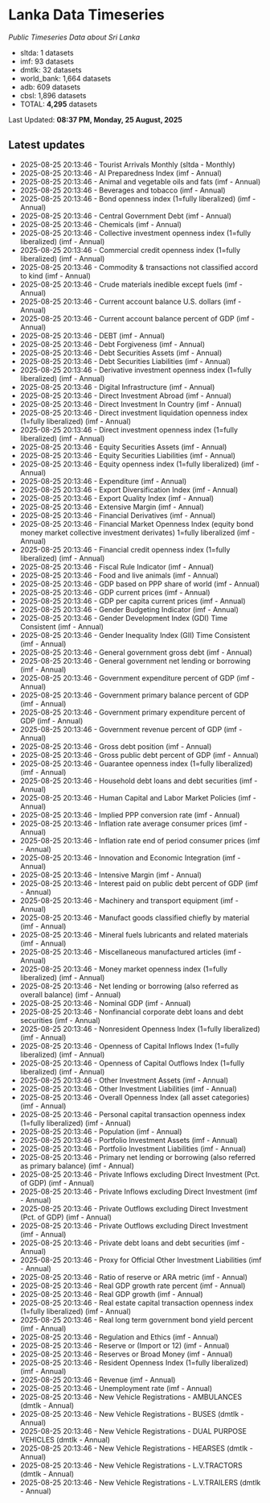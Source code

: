 # Lanka Data Timeseries
*Public Timeseries Data about Sri Lanka*

* sltda: 1 datasets
* imf: 93 datasets
* dmtlk: 32 datasets
* world_bank: 1,664 datasets
* adb: 609 datasets
* cbsl: 1,896 datasets
* TOTAL: **4,295** datasets

Last Updated: **08:37 PM, Monday, 25 August, 2025**

## Latest updates

* 2025-08-25 20:13:46 - Tourist Arrivals Monthly (sltda - Monthly)
* 2025-08-25 20:13:46 - AI Preparedness Index (imf - Annual)
* 2025-08-25 20:13:46 - Animal and vegetable oils and fats (imf - Annual)
* 2025-08-25 20:13:46 - Beverages and tobacco (imf - Annual)
* 2025-08-25 20:13:46 - Bond openness index (1=fully liberalized) (imf - Annual)
* 2025-08-25 20:13:46 - Central Government Debt (imf - Annual)
* 2025-08-25 20:13:46 - Chemicals (imf - Annual)
* 2025-08-25 20:13:46 - Collective investment openness index (1=fully liberalized) (imf - Annual)
* 2025-08-25 20:13:46 - Commercial credit openness index (1=fully liberalized) (imf - Annual)
* 2025-08-25 20:13:46 - Commodity & transactions not classified accord to kind (imf - Annual)
* 2025-08-25 20:13:46 - Crude materials inedible except fuels (imf - Annual)
* 2025-08-25 20:13:46 - Current account balance U.S. dollars (imf - Annual)
* 2025-08-25 20:13:46 - Current account balance percent of GDP (imf - Annual)
* 2025-08-25 20:13:46 - DEBT (imf - Annual)
* 2025-08-25 20:13:46 - Debt Forgiveness (imf - Annual)
* 2025-08-25 20:13:46 - Debt Securities Assets (imf - Annual)
* 2025-08-25 20:13:46 - Debt Securities Liabilities (imf - Annual)
* 2025-08-25 20:13:46 - Derivative investment openness index (1=fully liberalized) (imf - Annual)
* 2025-08-25 20:13:46 - Digital Infrastructure (imf - Annual)
* 2025-08-25 20:13:46 - Direct Investment Abroad (imf - Annual)
* 2025-08-25 20:13:46 - Direct Investment In Country (imf - Annual)
* 2025-08-25 20:13:46 - Direct investment liquidation openness index (1=fully liberalized) (imf - Annual)
* 2025-08-25 20:13:46 - Direct investment openness index (1=fully liberalized) (imf - Annual)
* 2025-08-25 20:13:46 - Equity Securities Assets (imf - Annual)
* 2025-08-25 20:13:46 - Equity Securities Liabilities (imf - Annual)
* 2025-08-25 20:13:46 - Equity openness index (1=fully liberalized) (imf - Annual)
* 2025-08-25 20:13:46 - Expenditure (imf - Annual)
* 2025-08-25 20:13:46 - Export Diversification Index (imf - Annual)
* 2025-08-25 20:13:46 - Export Quality Index (imf - Annual)
* 2025-08-25 20:13:46 - Extensive Margin (imf - Annual)
* 2025-08-25 20:13:46 - Financial Derivatives (imf - Annual)
* 2025-08-25 20:13:46 - Financial Market Openness Index (equity bond money market collective investment derivates) 1=fully liberalized (imf - Annual)
* 2025-08-25 20:13:46 - Financial credit openness index (1=fully liberalized) (imf - Annual)
* 2025-08-25 20:13:46 - Fiscal Rule Indicator (imf - Annual)
* 2025-08-25 20:13:46 - Food and live animals (imf - Annual)
* 2025-08-25 20:13:46 - GDP based on PPP share of world (imf - Annual)
* 2025-08-25 20:13:46 - GDP current prices (imf - Annual)
* 2025-08-25 20:13:46 - GDP per capita current prices (imf - Annual)
* 2025-08-25 20:13:46 - Gender Budgeting Indicator (imf - Annual)
* 2025-08-25 20:13:46 - Gender Development Index (GDI) Time Consistent (imf - Annual)
* 2025-08-25 20:13:46 - Gender Inequality Index (GII) Time Consistent (imf - Annual)
* 2025-08-25 20:13:46 - General government gross debt (imf - Annual)
* 2025-08-25 20:13:46 - General government net lending or borrowing (imf - Annual)
* 2025-08-25 20:13:46 - Government expenditure percent of GDP (imf - Annual)
* 2025-08-25 20:13:46 - Government primary balance percent of GDP (imf - Annual)
* 2025-08-25 20:13:46 - Government primary expenditure percent of GDP (imf - Annual)
* 2025-08-25 20:13:46 - Government revenue percent of GDP (imf - Annual)
* 2025-08-25 20:13:46 - Gross debt position (imf - Annual)
* 2025-08-25 20:13:46 - Gross public debt percent of GDP (imf - Annual)
* 2025-08-25 20:13:46 - Guarantee openness index (1=fully liberalized) (imf - Annual)
* 2025-08-25 20:13:46 - Household debt loans and debt securities (imf - Annual)
* 2025-08-25 20:13:46 - Human Capital and Labor Market Policies (imf - Annual)
* 2025-08-25 20:13:46 - Implied PPP conversion rate (imf - Annual)
* 2025-08-25 20:13:46 - Inflation rate average consumer prices (imf - Annual)
* 2025-08-25 20:13:46 - Inflation rate end of period consumer prices (imf - Annual)
* 2025-08-25 20:13:46 - Innovation and Economic Integration (imf - Annual)
* 2025-08-25 20:13:46 - Intensive Margin (imf - Annual)
* 2025-08-25 20:13:46 - Interest paid on public debt percent of GDP (imf - Annual)
* 2025-08-25 20:13:46 - Machinery and transport equipment (imf - Annual)
* 2025-08-25 20:13:46 - Manufact goods classified chiefly by material (imf - Annual)
* 2025-08-25 20:13:46 - Mineral fuels lubricants and related materials (imf - Annual)
* 2025-08-25 20:13:46 - Miscellaneous manufactured articles (imf - Annual)
* 2025-08-25 20:13:46 - Money market openness index (1=fully liberalized) (imf - Annual)
* 2025-08-25 20:13:46 - Net lending or borrowing (also referred as overall balance) (imf - Annual)
* 2025-08-25 20:13:46 - Nominal GDP (imf - Annual)
* 2025-08-25 20:13:46 - Nonfinancial corporate debt loans and debt securities (imf - Annual)
* 2025-08-25 20:13:46 - Nonresident Openness Index (1=fully liberalized) (imf - Annual)
* 2025-08-25 20:13:46 - Openness of Capital Inflows Index (1=fully liberalized) (imf - Annual)
* 2025-08-25 20:13:46 - Openness of Capital Outflows Index (1=fully liberalized) (imf - Annual)
* 2025-08-25 20:13:46 - Other Investment Assets (imf - Annual)
* 2025-08-25 20:13:46 - Other Investment Liabilities (imf - Annual)
* 2025-08-25 20:13:46 - Overall Openness Index (all asset categories) (imf - Annual)
* 2025-08-25 20:13:46 - Personal capital transaction openness index (1=fully liberalized) (imf - Annual)
* 2025-08-25 20:13:46 - Population (imf - Annual)
* 2025-08-25 20:13:46 - Portfolio Investment Assets (imf - Annual)
* 2025-08-25 20:13:46 - Portfolio Investment Liabilities (imf - Annual)
* 2025-08-25 20:13:46 - Primary net lending or borrowing (also referred as primary balance) (imf - Annual)
* 2025-08-25 20:13:46 - Private Inflows excluding Direct Investment (Pct. of GDP) (imf - Annual)
* 2025-08-25 20:13:46 - Private Inflows excluding Direct Investment (imf - Annual)
* 2025-08-25 20:13:46 - Private Outflows excluding Direct Investment (Pct. of GDP) (imf - Annual)
* 2025-08-25 20:13:46 - Private Outflows excluding Direct Investment (imf - Annual)
* 2025-08-25 20:13:46 - Private debt loans and debt securities (imf - Annual)
* 2025-08-25 20:13:46 - Proxy for Official Other Investment Liabilities (imf - Annual)
* 2025-08-25 20:13:46 - Ratio of reserve or ARA metric (imf - Annual)
* 2025-08-25 20:13:46 - Real GDP growth rate percent (imf - Annual)
* 2025-08-25 20:13:46 - Real GDP growth (imf - Annual)
* 2025-08-25 20:13:46 - Real estate capital transaction openness index (1=fully liberalized) (imf - Annual)
* 2025-08-25 20:13:46 - Real long term government bond yield percent (imf - Annual)
* 2025-08-25 20:13:46 - Regulation and Ethics (imf - Annual)
* 2025-08-25 20:13:46 - Reserve or (Import or 12) (imf - Annual)
* 2025-08-25 20:13:46 - Reserves or Broad Money (imf - Annual)
* 2025-08-25 20:13:46 - Resident Openness Index (1=fully liberalized) (imf - Annual)
* 2025-08-25 20:13:46 - Revenue (imf - Annual)
* 2025-08-25 20:13:46 - Unemployment rate (imf - Annual)
* 2025-08-25 20:13:46 - New Vehicle Registrations - AMBULANCES (dmtlk - Annual)
* 2025-08-25 20:13:46 - New Vehicle Registrations - BUSES (dmtlk - Annual)
* 2025-08-25 20:13:46 - New Vehicle Registrations - DUAL PURPOSE VEHICLES (dmtlk - Annual)
* 2025-08-25 20:13:46 - New Vehicle Registrations - HEARSES (dmtlk - Annual)
* 2025-08-25 20:13:46 - New Vehicle Registrations - L.V.TRACTORS (dmtlk - Annual)
* 2025-08-25 20:13:46 - New Vehicle Registrations - L.V.TRAILERS (dmtlk - Annual)